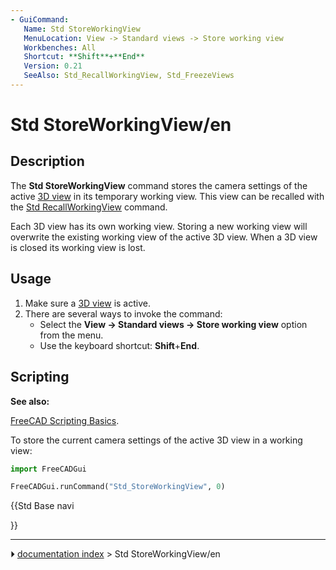 ```yaml
---
- GuiCommand:
   Name: Std StoreWorkingView
   MenuLocation: View -> Standard views -> Store working view
   Workbenches: All
   Shortcut: **Shift**+**End**
   Version: 0.21
   SeeAlso: Std_RecallWorkingView, Std_FreezeViews
---
```


# Std StoreWorkingView/en

## Description

The **Std StoreWorkingView** command stores the camera settings of the active [3D view](3D_view.md) in its temporary working view. This view can be recalled with the [Std RecallWorkingView](Std_RecallWorkingView.md) command.

Each 3D view has its own working view. Storing a new working view will overwrite the existing working view of the active 3D view. When a 3D view is closed its working view is lost.

## Usage

1.  Make sure a [3D view](3D_view.md) is active.
2.  There are several ways to invoke the command:
    -   Select the **View → Standard views → Store working view** option from the menu.
    -   Use the keyboard shortcut: **Shift**+**End**.

## Scripting


**See also:**

[FreeCAD Scripting Basics](FreeCAD_Scripting_Basics.md).

To store the current camera settings of the active 3D view in a working view:


```python
import FreeCADGui

FreeCADGui.runCommand("Std_StoreWorkingView", 0)
```





{{Std Base navi

}}



---
⏵ [documentation index](../README.md) > Std StoreWorkingView/en
